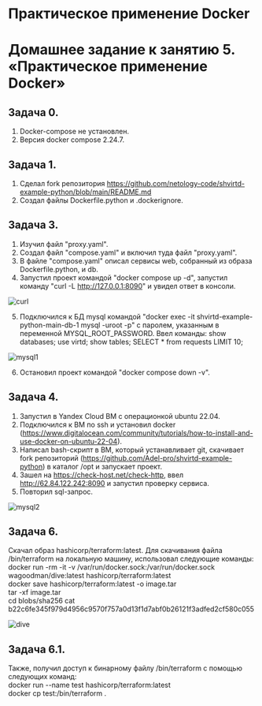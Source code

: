 # Практическое применение Docker
# Домашнее задание к занятию 5. «Практическое применение Docker»

## Задача 0.
1. Docker-compose не установлен.
2. Версия docker compose 2.24.7.

## Задача 1.   
1. Сделал fork репозитория https://github.com/netology-code/shvirtd-example-python/blob/main/README.md
2. Создал файлы Dockerfile.python и .dockerignore.

## Задача 3.
1. Изучил файл "proxy.yaml".
2. Создал файл "compose.yaml" и включил туда файл "proxy.yaml".
3. В файле "compose.yaml" описал сервисы web, собранный из образа Dockerfile.python, и db.
4. Запустил проект командой "docker compose up -d", запустил команду "curl -L http://127.0.0.1:8090" и увидел ответ в консоли.

![curl](https://github.com/Adel-pro/Netology/assets/116494871/f659470e-aa90-4dcf-a9ae-f277eb5cb4bf)


5. Подключился к БД mysql командой "docker exec -it shvirtd-example-python-main-db-1 mysql -uroot -p" c паролем, указанным в переменной MYSQL_ROOT_PASSWORD. Ввел команды:
   show databases;
   use virtd;
   show tables;
   SELECT * from requests LIMIT 10;

![mysql1](https://github.com/Adel-pro/Netology/assets/116494871/830a5a35-60a6-4055-a351-a6273666f11a)

6. Остановил проект командой "docker compose down -v".

## Задача 4.
1. Запустил в Yandex Cloud ВМ с операционкой ubuntu 22.04.  
2. Подключился к ВМ по ssh и установил docker (https://www.digitalocean.com/community/tutorials/how-to-install-and-use-docker-on-ubuntu-22-04).  
3. Написал bash-скрипт в ВМ, который устанавливает git, скачивает fork репозиторий (https://github.com/Adel-pro/shvirtd-example-python) в каталог /opt и запускает проект.  
4. Зашел на https://check-host.net/check-http, ввел http://62.84.122.242:8090 и запустил проверку сервиса.  
6. Повторил sql-запрос.

![mysql2](https://github.com/Adel-pro/Netology/assets/116494871/cca18959-5fdd-4eff-89db-83cadc28ebe7)


## Задача 6.
Скачал образ hashicorp/terraform:latest. Для скачивания файла /bin/terraform на локальную машину, использовал следующие команды:  
docker run -rm -it -v /var/run/docker.sock:/var/run/docker.sock wagoodman/dive:latest  hashicorp/terraform:latest  
docker save hashicorp/terraform:latest -o image.tar  
tar -xf image.tar  
cd blobs/sha256
cat b22c6fe345f979d4956c9570f757a0d13f1d7abf0b26121f3adfed2cf580c055

![dive](https://github.com/Adel-pro/Netology/assets/116494871/2c4026d4-5fc0-4a8c-a75a-4f5dcb3bffa5)


## Задача 6.1.
Также, получил доступ к бинарному файлу /bin/terraform с помощью следующих команд:  
docker run --name test hashicorp/terraform:latest  
docker cp test:/bin/terraform .
